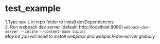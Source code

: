 # test_example

1.Type <code>npm i</code>  in repo folder to install devDependencies  
2. Run webpack dev server (default: http://localhost:8080)
<code>webpack-dev-server --inline --content-base build/</code>  
*May be you will need to install webpack and webpack-dev-server globally*

